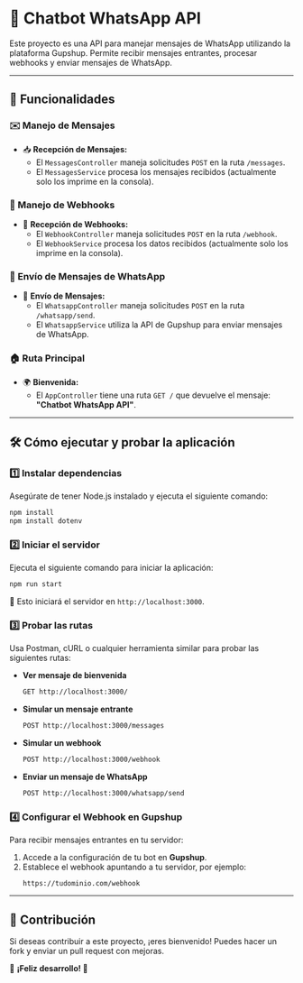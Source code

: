 # 📌 Chatbot WhatsApp API

Este proyecto es una API para manejar mensajes de WhatsApp utilizando la plataforma Gupshup. Permite recibir mensajes entrantes, procesar webhooks y enviar mensajes de WhatsApp.

---

## 🚀 Funcionalidades

### ✉️ Manejo de Mensajes
- 📥 **Recepción de Mensajes:**
  - El `MessagesController` maneja solicitudes `POST` en la ruta `/messages`.
  - El `MessagesService` procesa los mensajes recibidos (actualmente solo los imprime en la consola).

### 🔔 Manejo de Webhooks
- 📡 **Recepción de Webhooks:**
  - El `WebhookController` maneja solicitudes `POST` en la ruta `/webhook`.
  - El `WebhookService` procesa los datos recibidos (actualmente solo los imprime en la consola).

### 📲 Envío de Mensajes de WhatsApp
- 💬 **Envío de Mensajes:**
  - El `WhatsappController` maneja solicitudes `POST` en la ruta `/whatsapp/send`.
  - El `WhatsappService` utiliza la API de Gupshup para enviar mensajes de WhatsApp.

### 🏠 Ruta Principal
- 🌍 **Bienvenida:**
  - El `AppController` tiene una ruta `GET /` que devuelve el mensaje: **"Chatbot WhatsApp API"**.

---

## 🛠️ Cómo ejecutar y probar la aplicación

### 1️⃣ Instalar dependencias
Asegúrate de tener Node.js instalado y ejecuta el siguiente comando:
```bash
npm install
npm install dotenv
```

### 2️⃣ Iniciar el servidor
Ejecuta el siguiente comando para iniciar la aplicación:
```bash
npm run start
```
🔹 Esto iniciará el servidor en `http://localhost:3000`.

### 3️⃣ Probar las rutas
Usa Postman, cURL o cualquier herramienta similar para probar las siguientes rutas:

- **Ver mensaje de bienvenida**
  ```bash
  GET http://localhost:3000/
  ```

- **Simular un mensaje entrante**
  ```bash
  POST http://localhost:3000/messages
  ```

- **Simular un webhook**
  ```bash
  POST http://localhost:3000/webhook
  ```

- **Enviar un mensaje de WhatsApp**
  ```bash
  POST http://localhost:3000/whatsapp/send
  ```

### 4️⃣ Configurar el Webhook en Gupshup
Para recibir mensajes entrantes en tu servidor:
1. Accede a la configuración de tu bot en **Gupshup**.
2. Establece el webhook apuntando a tu servidor, por ejemplo:
   ```
   https://tudominio.com/webhook
   ```

---

## 🎯 Contribución
Si deseas contribuir a este proyecto, ¡eres bienvenido! Puedes hacer un fork y enviar un pull request con mejoras.

📌 **¡Feliz desarrollo! 🚀**
